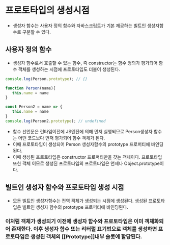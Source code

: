 # 프로토타입의 생성시점

- 생성자 함수는 사용자 정의 함수와 자바스크립트가 기본 제공하는 빌트인 생성자함수로 구분할 수 있다.



## 사용자 정의 함수

- 생성자 함수로서 호출할 수 있는 함수, 즉 constructor는 함수 정의가 평가되어 함수 객체를 생성하는 시점에 프로토타입도 더불어 생성된다.

```js
console.log(Person.prototype); // {}

function Person(name){
   this.name = name
}

const Person2 = name => {
   this.name = name
}
console.log(Person2.prototype); // undefined
```

- 함수 선언문은 런타임이전에 JS엔진에 의해 먼저 실행되므로 Person생성자 함수는 어떤 코드보다 먼저 평가되어 함수 객체가 된다. 
- 이때 프로토타입이 생성되어 Person 생성자함수의 prototype 프로퍼티에 바인딩된다.
- 이때 생성된 프로토타입은 constructor 프로퍼티만을 갖는 객체이다. 프로토타입또한 객체 이므로 생성된 프로토타입의 프로토타입은 언제나 Object.prototype이다.



## 빌트인 생성자 함수와 프로토타입 생성 시점

- 모든 빌트인 생성자함수는 전역 객체가 생성되는 시점에 생성된다. 생성된 프로토타입은 빌트인 생성자 함수의 prototype 프로퍼티에 바인딩된다.

### 이처럼 객체가 생성되기 이전에 생성자 함수와 프로토타입은 이미 객체화되어 존재한다. 이후 생성자 함수 또는 리터럴 표기법으로 객체를 생성하면 프로토타입은 생성된 객체의 [[Prototype]]내부 슬롯에 할당된다.

